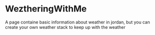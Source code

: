 # WeztheringWithMe
A page containe basic information about weather in jordan, but you can create your own weather stack to keep up with the weather
